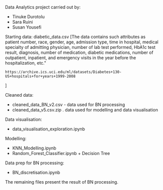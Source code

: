 Data Analytics project carried out by:
- Tinuke Durotolu 
- Sara Ruini 
- Susan Yousefi

Starting data: diabetic_data.csv
[The data contains such attributes as patient number, race, gender, age, admission type, time in hospital, medical specialty of admitting physician, number of lab test performed, HbA1c test result, diagnosis, number of medication, diabetic medications, number of outpatient, inpatient, and emergency visits in the year before the hospitalization, etc."

    https://archive.ics.uci.edu/ml/datasets/Diabetes+130-US+hospitals+for+years+1999-2008
]


Cleaned data:
- cleaned_data_BN_v2.csv - data used for BN processing
- cleaned_data_v5.csv.zip . data used for modelling and data visualisation

Data visualisation:
-  	data_visualisation_exploration.ipynb

Modelling:
- KNN_Modelling.ipynb
- Random_Forest_Classifier.ipynb + Decision Tree

Data prep for BN processing:
- BN_discretisation.ipynb

The remaining files present the result of BN processing.
